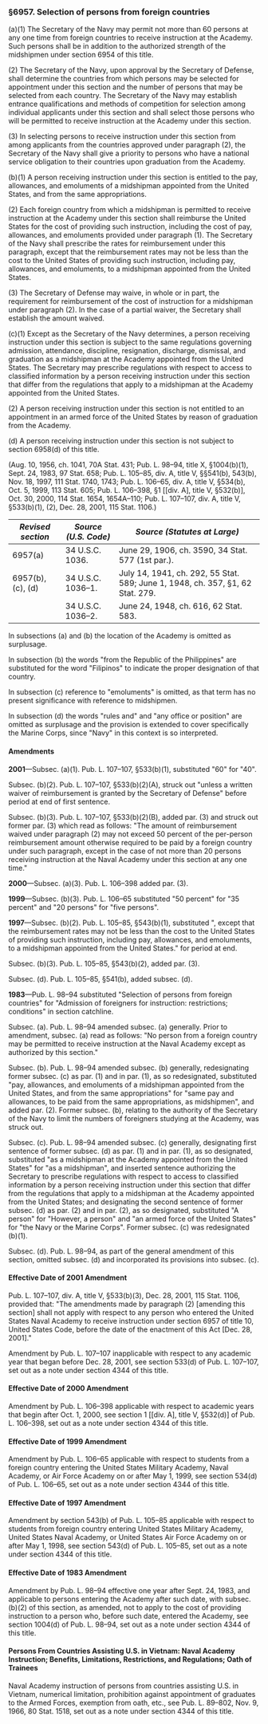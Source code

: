 ### §6957. Selection of persons from foreign countries ###

(a)(1) The Secretary of the Navy may permit not more than 60 persons at any one time from foreign countries to receive instruction at the Academy. Such persons shall be in addition to the authorized strength of the midshipmen under section 6954 of this title.

(2) The Secretary of the Navy, upon approval by the Secretary of Defense, shall determine the countries from which persons may be selected for appointment under this section and the number of persons that may be selected from each country. The Secretary of the Navy may establish entrance qualifications and methods of competition for selection among individual applicants under this section and shall select those persons who will be permitted to receive instruction at the Academy under this section.

(3) In selecting persons to receive instruction under this section from among applicants from the countries approved under paragraph (2), the Secretary of the Navy shall give a priority to persons who have a national service obligation to their countries upon graduation from the Academy.

(b)(1) A person receiving instruction under this section is entitled to the pay, allowances, and emoluments of a midshipman appointed from the United States, and from the same appropriations.

(2) Each foreign country from which a midshipman is permitted to receive instruction at the Academy under this section shall reimburse the United States for the cost of providing such instruction, including the cost of pay, allowances, and emoluments provided under paragraph (1). The Secretary of the Navy shall prescribe the rates for reimbursement under this paragraph, except that the reimbursement rates may not be less than the cost to the United States of providing such instruction, including pay, allowances, and emoluments, to a midshipman appointed from the United States.

(3) The Secretary of Defense may waive, in whole or in part, the requirement for reimbursement of the cost of instruction for a midshipman under paragraph (2). In the case of a partial waiver, the Secretary shall establish the amount waived.

(c)(1) Except as the Secretary of the Navy determines, a person receiving instruction under this section is subject to the same regulations governing admission, attendance, discipline, resignation, discharge, dismissal, and graduation as a midshipman at the Academy appointed from the United States. The Secretary may prescribe regulations with respect to access to classified information by a person receiving instruction under this section that differ from the regulations that apply to a midshipman at the Academy appointed from the United States.

(2) A person receiving instruction under this section is not entitled to an appointment in an armed force of the United States by reason of graduation from the Academy.

(d) A person receiving instruction under this section is not subject to section 6958(d) of this title.

(Aug. 10, 1956, ch. 1041, 70A Stat. 431; Pub. L. 98–94, title X, §1004(b)(1), Sept. 24, 1983, 97 Stat. 658; Pub. L. 105–85, div. A, title V, §§541(b), 543(b), Nov. 18, 1997, 111 Stat. 1740, 1743; Pub. L. 106–65, div. A, title V, §534(b), Oct. 5, 1999, 113 Stat. 605; Pub. L. 106–398, §1 [[div. A], title V, §532(b)], Oct. 30, 2000, 114 Stat. 1654, 1654A–110; Pub. L. 107–107, div. A, title V, §533(b)(1), (2), Dec. 28, 2001, 115 Stat. 1106.)

|*Revised section*|*Source (U.S. Code)*|                         *Source (Statutes at Large)*                         |
|-----------------|--------------------|------------------------------------------------------------------------------|
|     6957(a)     |  34 U.S.C. 1036.   |              June 29, 1906, ch. 3590, 34 Stat. 577 (1st par.).               |
|6957(b), (c), (d)| 34 U.S.C. 1036–1.  |July 14, 1941, ch. 292, 55 Stat. 589; June 1, 1948, ch. 357, §1, 62 Stat. 279.|
|                 | 34 U.S.C. 1036–2.  |                    June 24, 1948, ch. 616, 62 Stat. 583.                     |

In subsections (a) and (b) the location of the Academy is omitted as surplusage.

In subsection (b) the words "from the Republic of the Philippines" are substituted for the word "Filipinos" to indicate the proper designation of that country.

In subsection (c) reference to "emoluments" is omitted, as that term has no present significance with reference to midshipmen.

In subsection (d) the words "rules and" and "any office or position" are omitted as surplusage and the provision is extended to cover specifically the Marine Corps, since "Navy" in this context is so interpreted.

#### Amendments ####

**2001**—Subsec. (a)(1). Pub. L. 107–107, §533(b)(1), substituted "60" for "40".

Subsec. (b)(2). Pub. L. 107–107, §533(b)(2)(A), struck out "unless a written waiver of reimbursement is granted by the Secretary of Defense" before period at end of first sentence.

Subsec. (b)(3). Pub. L. 107–107, §533(b)(2)(B), added par. (3) and struck out former par. (3) which read as follows: "The amount of reimbursement waived under paragraph (2) may not exceed 50 percent of the per-person reimbursement amount otherwise required to be paid by a foreign country under such paragraph, except in the case of not more than 20 persons receiving instruction at the Naval Academy under this section at any one time."

**2000**—Subsec. (a)(3). Pub. L. 106–398 added par. (3).

**1999**—Subsec. (b)(3). Pub. L. 106–65 substituted "50 percent" for "35 percent" and "20 persons" for "five persons".

**1997**—Subsec. (b)(2). Pub. L. 105–85, §543(b)(1), substituted ", except that the reimbursement rates may not be less than the cost to the United States of providing such instruction, including pay, allowances, and emoluments, to a midshipman appointed from the United States." for period at end.

Subsec. (b)(3). Pub. L. 105–85, §543(b)(2), added par. (3).

Subsec. (d). Pub. L. 105–85, §541(b), added subsec. (d).

**1983**—Pub. L. 98–94 substituted "Selection of persons from foreign countries" for "Admission of foreigners for instruction: restrictions; conditions" in section catchline.

Subsec. (a). Pub. L. 98–94 amended subsec. (a) generally. Prior to amendment, subsec. (a) read as follows: "No person from a foreign country may be permitted to receive instruction at the Naval Academy except as authorized by this section."

Subsec. (b). Pub. L. 98–94 amended subsec. (b) generally, redesignating former subsec. (c) as par. (1) and in par. (1), as so redesignated, substituted "pay, allowances, and emoluments of a midshipman appointed from the United States, and from the same appropriations" for "same pay and allowances, to be paid from the same appropriations, as midshipmen", and added par. (2). Former subsec. (b), relating to the authority of the Secretary of the Navy to limit the numbers of foreigners studying at the Academy, was struck out.

Subsec. (c). Pub. L. 98–94 amended subsec. (c) generally, designating first sentence of former subsec. (d) as par. (1) and in par. (1), as so designated, substituted "as a midshipman at the Academy appointed from the United States" for "as a midshipman", and inserted sentence authorizing the Secretary to prescribe regulations with respect to access to classified information by a person receiving instruction under this section that differ from the regulations that apply to a midshipman at the Academy appointed from the United States; and designating the second sentence of former subsec. (d) as par. (2) and in par. (2), as so designated, substituted "A person" for "However, a person" and "an armed force of the United States" for "the Navy or the Marine Corps". Former subsec. (c) was redesignated (b)(1).

Subsec. (d). Pub. L. 98–94, as part of the general amendment of this section, omitted subsec. (d) and incorporated its provisions into subsec. (c).

#### Effective Date of 2001 Amendment ####

Pub. L. 107–107, div. A, title V, §533(b)(3), Dec. 28, 2001, 115 Stat. 1106, provided that: "The amendments made by paragraph (2) [amending this section] shall not apply with respect to any person who entered the United States Naval Academy to receive instruction under section 6957 of title 10, United States Code, before the date of the enactment of this Act [Dec. 28, 2001]."

Amendment by Pub. L. 107–107 inapplicable with respect to any academic year that began before Dec. 28, 2001, see section 533(d) of Pub. L. 107–107, set out as a note under section 4344 of this title.

#### Effective Date of 2000 Amendment ####

Amendment by Pub. L. 106–398 applicable with respect to academic years that begin after Oct. 1, 2000, see section 1 [[div. A], title V, §532(d)] of Pub. L. 106–398, set out as a note under section 4344 of this title.

#### Effective Date of 1999 Amendment ####

Amendment by Pub. L. 106–65 applicable with respect to students from a foreign country entering the United States Military Academy, Naval Academy, or Air Force Academy on or after May 1, 1999, see section 534(d) of Pub. L. 106–65, set out as a note under section 4344 of this title.

#### Effective Date of 1997 Amendment ####

Amendment by section 543(b) of Pub. L. 105–85 applicable with respect to students from foreign country entering United States Military Academy, United States Naval Academy, or United States Air Force Academy on or after May 1, 1998, see section 543(d) of Pub. L. 105–85, set out as a note under section 4344 of this title.

#### Effective Date of 1983 Amendment ####

Amendment by Pub. L. 98–94 effective one year after Sept. 24, 1983, and applicable to persons entering the Academy after such date, with subsec. (b)(2) of this section, as amended, not to apply to the cost of providing instruction to a person who, before such date, entered the Academy, see section 1004(d) of Pub. L. 98–94, set out as a note under section 4344 of this title.

#### Persons From Countries Assisting U.S. in Vietnam: Naval Academy Instruction; Benefits, Limitations, Restrictions, and Regulations; Oath of Trainees ####

Naval Academy instruction of persons from countries assisting U.S. in Vietnam, numerical limitation, prohibition against appointment of graduates to the Armed Forces, exemption from oath, etc., see Pub. L. 89–802, Nov. 9, 1966, 80 Stat. 1518, set out as a note under section 4344 of this title.